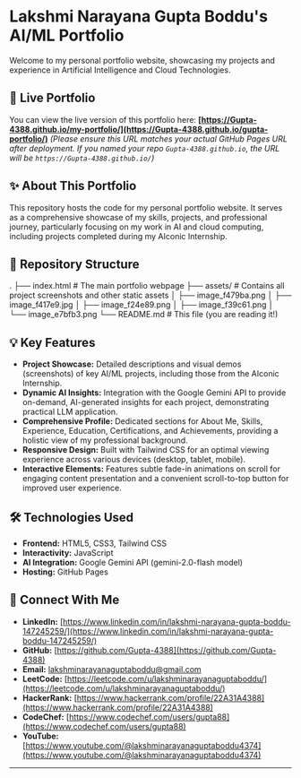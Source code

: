 # Lakshmi Narayana Gupta Boddu's AI/ML Portfolio

Welcome to my personal portfolio website, showcasing my projects and experience in Artificial Intelligence and Cloud Technologies.

## 🚀 Live Portfolio

You can view the live version of this portfolio here:
**[https://Gupta-4388.github.io/my-portfolio/](https://Gupta-4388.github.io/gupta-portfolio/)**
*(Please ensure this URL matches your actual GitHub Pages URL after deployment. If you named your repo `Gupta-4388.github.io`, the URL will be `https://Gupta-4388.github.io/`)*

## ✨ About This Portfolio

This repository hosts the code for my personal portfolio website. It serves as a comprehensive showcase of my skills, projects, and professional journey, particularly focusing on my work in AI and cloud computing, including projects completed during my AIconic Internship.

## 📁 Repository Structure

.
├── index.html          # The main portfolio webpage
├── assets/             # Contains all project screenshots and other static assets
│   ├── image_f479ba.png
│   ├── image_f417e9.jpg
│   ├── image_f24e89.png
│   ├── image_f39c61.png
│   └── image_e7bfb3.png
└── README.md           # This file (you are reading it!)


## 💡 Key Features

* **Project Showcase:** Detailed descriptions and visual demos (screenshots) of key AI/ML projects, including those from the AIconic Internship.
* **Dynamic AI Insights:** Integration with the Google Gemini API to provide on-demand, AI-generated insights for each project, demonstrating practical LLM application.
* **Comprehensive Profile:** Dedicated sections for About Me, Skills, Experience, Education, Certifications, and Achievements, providing a holistic view of my professional background.
* **Responsive Design:** Built with Tailwind CSS for an optimal viewing experience across various devices (desktop, tablet, mobile).
* **Interactive Elements:** Features subtle fade-in animations on scroll for engaging content presentation and a convenient scroll-to-top button for improved user experience.

## 🛠️ Technologies Used

* **Frontend:** HTML5, CSS3, Tailwind CSS
* **Interactivity:** JavaScript
* **AI Integration:** Google Gemini API (gemini-2.0-flash model)
* **Hosting:** GitHub Pages

## 🔗 Connect With Me

* **LinkedIn:** [https://www.linkedin.com/in/lakshmi-narayana-gupta-boddu-147245259/](https://www.linkedin.com/in/lakshmi-narayana-gupta-boddu-147245259/)
* **GitHub:** [https://github.com/Gupta-4388](https://github.com/Gupta-4388)
* **Email:** [lakshminarayanaguptaboddu@gmail.com](mailto:lakshminarayanaguptaboddu@gmail.com)
* **LeetCode:** [https://leetcode.com/u/lakshminarayanaguptaboddu/](https://leetcode.com/u/lakshminarayanaguptaboddu/)
* **HackerRank:** [https://www.hackerrank.com/profile/22A31A4388](https://www.hackerrank.com/profile/22A31A4388)
* **CodeChef:** [https://www.codechef.com/users/gupta88](https://www.codechef.com/users/gupta88)
* **YouTube:** [https://www.youtube.com/@lakshminarayanaguptaboddu4374](https://www.youtube.com/@lakshminarayanaguptaboddu4374)

---

